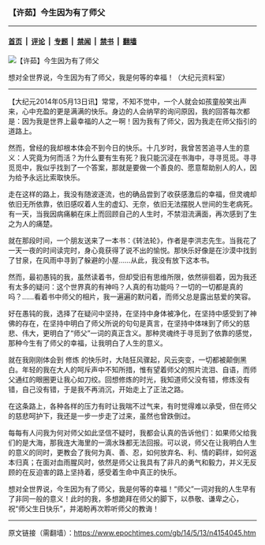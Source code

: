 ### 【许茹】今生因为有了师父

---

#### [首页](../../../..?n4154045) &nbsp;|&nbsp; [评论](../../../../../epoch-comment?n4154045) &nbsp;|&nbsp; [专题](../../../../../epoch-special?n4154045) &nbsp;|&nbsp; [禁闻](../../../../../epoch-news?n4154045) &nbsp;|&nbsp; [禁书](../../../../../books?n4154045) &nbsp;|&nbsp; [翻墙](https://github.com/gfw-breaker/nogfw/blob/master/README.md?n4154045)


<div><img alt="【许茹】今生因为有了师父" class="attachment-djy_600_400 size-djy_600_400 wp-post-image" src="https://i.epochtimes.com/assets/uploads/2014/05/1203152324112153-600x400.jpg"/>
<div class="caption">
 <p>
  想对全世界说，今生因为有了师父，我是何等的幸福！（大纪元资料室）
 </p>
</div></div><hr/><div class="post_content" id="artbody" itemprop="articleBody">
 <!-- article content begin -->
 <p>
  【大纪元2014年05月13日讯】常常，不知不觉中，一个人就会如孩童般笑出声来，心中充盈的更是满满的快乐。身边的人会纳罕的询问原因，我的回答每次都是：因为我是世界上最幸福的人之一啊！因为我有了师父，因为我走在师父指引的道路上。
 </p>
 <p>
  然而，曾经的我却根本体会不到今日的快乐。十几岁时，我曾苦苦追寻人生的意义：人究竟为何而活？为什么要有生有死？我只能沉浸在书海中，寻寻觅觅。寻寻觅觅中，我似乎找到了一个答案，那就是要做一个善良的、愿意帮助别人的人，因为给予永远比索取快乐。
 </p>
 <p>
  走在这样的路上，我没有随波逐流，也的确品尝到了收获感激后的幸福，但灵魂却依旧无所依靠，依旧感叹着人生的虚幻、无奈，依旧无法摆脱人世间的生老病死。有一天，当我因病痛躺在床上而回顾自己的人生时，不禁泪流满面，再次感到了生之为人的痛楚。
 </p>
 <p>
  就在那段时间，一个朋友送来了一本书：《转法轮》，作者是李洪志先生。当我花了一天一夜的时间读完时，身心竟获得了说不出的愉悦。那快乐好像是在沙漠中找到了甘泉，在风雨中寻到了躲避的小屋……从此，我没有放下这本书。
 </p>
 <p>
  然而，最初愚钝的我，虽然读着书，但却受旧有思维所限，依然徘徊着，因为我还有太多的疑问：这个世界真的有神吗？人真的有功能吗？一切的一切都是真的吗？……看着书中师父的相片，我一遍遍的默问着，而师父总是露出慈爱的笑容。
 </p>
 <p>
  好在愚钝的我，选择了在疑问中坚持，在坚持中身体被净化，在坚持中感受到了神佛的存在，在坚持中明白了师父所说的句句是真言，在坚持中体味到了师父的慈悲、伟大，更明白了“师父”一词的真正含义。那种灵魂终于寻觅到了依靠的感觉，那种今生有了师父的幸福，让我明白了人生的意义。
 </p>
 <p>
  就在我刚刚体会到
  <ok href="https://www.epochtimes.com/gb/tag/%E4%BF%AE%E7%82%BC.html">
   修炼
  </ok>
  的快乐时，大陆狂风骤起，风云突变，一切都被颠倒黑白。年轻的我在大人的呵斥声中不知所措，惟有望着师父的照片流泪、自语，而师父通红的眼圈更让我心如刀绞。回想修炼的时光，我知道师父没有错，修炼没有错，自己没有错，于是我不再消沉，开始走上了正法之路。
 </p>
 <p>
  在这条路上，各种各样的压力有时让我喘不过气来，有时觉得难以承受，但在师父的慈悲呵护下，我还是一步一步走了过来，虽然也曾跌倒过。
 </p>
 <p>
  每每有人问我为何对师父如此坚信不疑时，我都会认真的告诉他们：如果师父给我们的是大海，那我连大海里的一滴水珠都无法回报。可以说，师父在让我明白人生的意义的同时，更教会了我何为真、善、忍，如何放弃名、利、情的羁绊，如何返本归真；在面对血雨腥风时，依然是师父让我具有了非凡的勇气和毅力，并义无反顾的在反迫害的路上坚持着，感受着生命中真正的快乐。
 </p>
 <p>
  想对全世界说，今生因为有了师父，我是何等的幸福！“师父”一词对我的人生早有了非同一般的意义！此时的我，多想跪拜在师父的脚下，以恭敬、谦卑之心，祝“师父生日快乐”，并渴盼再次聆听师父的教诲！
 </p>
 <!-- article content end -->
 <div id="below_article_ad">
 </div>
</div>


---

原文链接（需翻墙）：https://www.epochtimes.com/gb/14/5/13/n4154045.htm